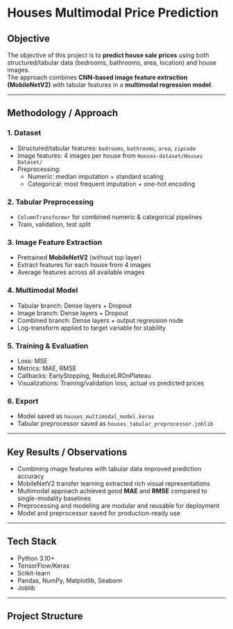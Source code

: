 # Houses Multimodal Price Prediction

## Objective
The objective of this project is to **predict house sale prices** using both structured/tabular data (bedrooms, bathrooms, area, location) and house images.  
The approach combines **CNN-based image feature extraction (MobileNetV2)** with tabular features in a **multimodal regression model**.  

---

## Methodology / Approach

### 1. Dataset
- Structured/tabular features: `bedrooms`, `bathrooms`, `area`, `zipcode`  
- Image features: 4 images per house from `Houses-dataset/Houses Dataset/`  
- Preprocessing:
  - Numeric: median imputation + standard scaling  
  - Categorical: most frequent imputation + one-hot encoding  

### 2. Tabular Preprocessing
- `ColumnTransformer` for combined numeric & categorical pipelines  
- Train, validation, test split  

### 3. Image Feature Extraction
- Pretrained **MobileNetV2** (without top layer)  
- Extract features for each house from 4 images  
- Average features across all available images  

### 4. Multimodal Model
- Tabular branch: Dense layers + Dropout  
- Image branch: Dense layers + Dropout  
- Combined branch: Dense layers + output regression node  
- Log-transform applied to target variable for stability  

### 5. Training & Evaluation
- Loss: MSE  
- Metrics: MAE, RMSE  
- Callbacks: EarlyStopping, ReduceLROnPlateau  
- Visualizations: Training/validation loss, actual vs predicted prices  

### 6. Export
- Model saved as `houses_multimodal_model.keras`  
- Tabular preprocessor saved as `houses_tabular_preprocessor.joblib`  

---

## Key Results / Observations
- Combining image features with tabular data improved prediction accuracy  
- MobileNetV2 transfer learning extracted rich visual representations  
- Multimodal approach achieved good **MAE** and **RMSE** compared to single-modality baselines  
- Preprocessing and modeling are modular and reusable for deployment  
- Model and preprocessor saved for production-ready use  

---

## Tech Stack
- Python 3.10+  
- TensorFlow/Keras  
- Scikit-learn  
- Pandas, NumPy, Matplotlib, Seaborn  
- Joblib  

---

## Project Structure
